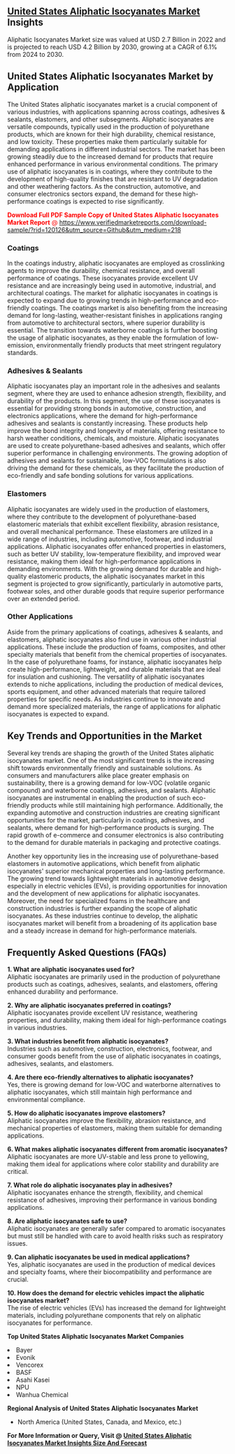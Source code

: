 <h2><a href="https://www.verifiedmarketreports.com/download-sample/?rid=120126&amp;utm_source=Github&amp;utm_medium=218" target="_blank">United States Aliphatic Isocyanates Market</a> Insights</h2><p>Aliphatic Isocyanates Market size was valued at USD 2.7 Billion in 2022 and is projected to reach USD 4.2 Billion by 2030, growing at a CAGR of 6.1% from 2024 to 2030.</p><p><div> <h2>United States Aliphatic Isocyanates Market by Application</h2> <p>The United States aliphatic isocyanates market is a crucial component of various industries, with applications spanning across coatings, adhesives & sealants, elastomers, and other subsegments. Aliphatic isocyanates are versatile compounds, typically used in the production of polyurethane products, which are known for their high durability, chemical resistance, and low toxicity. These properties make them particularly suitable for demanding applications in different industrial sectors. The market has been growing steadily due to the increased demand for products that require enhanced performance in various environmental conditions. The primary use of aliphatic isocyanates is in coatings, where they contribute to the development of high-quality finishes that are resistant to UV degradation and other weathering factors. As the construction, automotive, and consumer electronics sectors expand, the demand for these high-performance coatings is expected to rise significantly. <p><span class=""><span style="color: #ff0000;"><strong>Download Full PDF Sample Copy of United States Aliphatic Isocyanates Market Report</strong> @ </span><a href="https://www.verifiedmarketreports.com/download-sample/?rid=120126&amp;utm_source=Github&amp;utm_medium=218" target="_blank">https://www.verifiedmarketreports.com/download-sample/?rid=120126&amp;utm_source=Github&amp;utm_medium=218</a></span></p> <h3>Coatings</h3> <p>In the coatings industry, aliphatic isocyanates are employed as crosslinking agents to improve the durability, chemical resistance, and overall performance of coatings. These isocyanates provide excellent UV resistance and are increasingly being used in automotive, industrial, and architectural coatings. The market for aliphatic isocyanates in coatings is expected to expand due to growing trends in high-performance and eco-friendly coatings. The coatings market is also benefiting from the increasing demand for long-lasting, weather-resistant finishes in applications ranging from automotive to architectural sectors, where superior durability is essential. The transition towards waterborne coatings is further boosting the usage of aliphatic isocyanates, as they enable the formulation of low-emission, environmentally friendly products that meet stringent regulatory standards. <h3>Adhesives & Sealants</h3> <p>Aliphatic isocyanates play an important role in the adhesives and sealants segment, where they are used to enhance adhesion strength, flexibility, and durability of the products. In this segment, the use of these isocyanates is essential for providing strong bonds in automotive, construction, and electronics applications, where the demand for high-performance adhesives and sealants is constantly increasing. These products help improve the bond integrity and longevity of materials, offering resistance to harsh weather conditions, chemicals, and moisture. Aliphatic isocyanates are used to create polyurethane-based adhesives and sealants, which offer superior performance in challenging environments. The growing adoption of adhesives and sealants for sustainable, low-VOC formulations is also driving the demand for these chemicals, as they facilitate the production of eco-friendly and safe bonding solutions for various applications. <h3>Elastomers</h3> <p>Aliphatic isocyanates are widely used in the production of elastomers, where they contribute to the development of polyurethane-based elastomeric materials that exhibit excellent flexibility, abrasion resistance, and overall mechanical performance. These elastomers are utilized in a wide range of industries, including automotive, footwear, and industrial applications. Aliphatic isocyanates offer enhanced properties in elastomers, such as better UV stability, low-temperature flexibility, and improved wear resistance, making them ideal for high-performance applications in demanding environments. With the growing demand for durable and high-quality elastomeric products, the aliphatic isocyanates market in this segment is projected to grow significantly, particularly in automotive parts, footwear soles, and other durable goods that require superior performance over an extended period. <h3>Other Applications</h3> <p>Aside from the primary applications of coatings, adhesives & sealants, and elastomers, aliphatic isocyanates also find use in various other industrial applications. These include the production of foams, composites, and other specialty materials that benefit from the chemical properties of isocyanates. In the case of polyurethane foams, for instance, aliphatic isocyanates help create high-performance, lightweight, and durable materials that are ideal for insulation and cushioning. The versatility of aliphatic isocyanates extends to niche applications, including the production of medical devices, sports equipment, and other advanced materials that require tailored properties for specific needs. As industries continue to innovate and demand more specialized materials, the range of applications for aliphatic isocyanates is expected to expand. <h2>Key Trends and Opportunities in the Market</h2> <p>Several key trends are shaping the growth of the United States aliphatic isocyanates market. One of the most significant trends is the increasing shift towards environmentally friendly and sustainable solutions. As consumers and manufacturers alike place greater emphasis on sustainability, there is a growing demand for low-VOC (volatile organic compound) and waterborne coatings, adhesives, and sealants. Aliphatic isocyanates are instrumental in enabling the production of such eco-friendly products while still maintaining high performance. Additionally, the expanding automotive and construction industries are creating significant opportunities for the market, particularly in coatings, adhesives, and sealants, where demand for high-performance products is surging. The rapid growth of e-commerce and consumer electronics is also contributing to the demand for durable materials in packaging and protective coatings. <p>Another key opportunity lies in the increasing use of polyurethane-based elastomers in automotive applications, which benefit from aliphatic isocyanates' superior mechanical properties and long-lasting performance. The growing trend towards lightweight materials in automotive design, especially in electric vehicles (EVs), is providing opportunities for innovation and the development of new applications for aliphatic isocyanates. Moreover, the need for specialized foams in the healthcare and construction industries is further expanding the scope of aliphatic isocyanates. As these industries continue to develop, the aliphatic isocyanates market will benefit from a broadening of its application base and a steady increase in demand for high-performance materials. <h2>Frequently Asked Questions (FAQs)</h2> <p><b>1. What are aliphatic isocyanates used for?</b><br>Aliphatic isocyanates are primarily used in the production of polyurethane products such as coatings, adhesives, sealants, and elastomers, offering enhanced durability and performance.</p> <p><b>2. Why are aliphatic isocyanates preferred in coatings?</b><br>Aliphatic isocyanates provide excellent UV resistance, weathering properties, and durability, making them ideal for high-performance coatings in various industries.</p> <p><b>3. What industries benefit from aliphatic isocyanates?</b><br>Industries such as automotive, construction, electronics, footwear, and consumer goods benefit from the use of aliphatic isocyanates in coatings, adhesives, sealants, and elastomers.</p> <p><b>4. Are there eco-friendly alternatives to aliphatic isocyanates?</b><br>Yes, there is growing demand for low-VOC and waterborne alternatives to aliphatic isocyanates, which still maintain high performance and environmental compliance.</p> <p><b>5. How do aliphatic isocyanates improve elastomers?</b><br>Aliphatic isocyanates improve the flexibility, abrasion resistance, and mechanical properties of elastomers, making them suitable for demanding applications.</p> <p><b>6. What makes aliphatic isocyanates different from aromatic isocyanates?</b><br>Aliphatic isocyanates are more UV-stable and less prone to yellowing, making them ideal for applications where color stability and durability are critical.</p> <p><b>7. What role do aliphatic isocyanates play in adhesives?</b><br>Aliphatic isocyanates enhance the strength, flexibility, and chemical resistance of adhesives, improving their performance in various bonding applications.</p> <p><b>8. Are aliphatic isocyanates safe to use?</b><br>Aliphatic isocyanates are generally safer compared to aromatic isocyanates but must still be handled with care to avoid health risks such as respiratory issues.</p> <p><b>9. Can aliphatic isocyanates be used in medical applications?</b><br>Yes, aliphatic isocyanates are used in the production of medical devices and specialty foams, where their biocompatibility and performance are crucial.</p> <p><b>10. How does the demand for electric vehicles impact the aliphatic isocyanates market?</b><br>The rise of electric vehicles (EVs) has increased the demand for lightweight materials, including polyurethane components that rely on aliphatic isocyanates for performance.</p> </div></p><p><strong>Top United States Aliphatic Isocyanates Market Companies</strong></p><div data-test-id=""><p><li>Bayer</li><li> Evonik</li><li> Vencorex</li><li> BASF</li><li> Asahi Kasei</li><li> NPU</li><li> Wanhua Chemical</li></p><div><strong>Regional Analysis of&nbsp;United States Aliphatic Isocyanates Market</strong></div><ul><li dir="ltr"><p dir="ltr">North America&nbsp;(United States, Canada, and Mexico, etc.)</p></li></ul><p><strong>For More Information or Query, Visit @&nbsp;</strong><strong><a href="https://www.verifiedmarketreports.com/product/global-aliphatic-isocyanates-market-growth-2019-2024/?utm_source=Github&amp;utm_medium=218" target="_blank">United States Aliphatic Isocyanates Market Insights Size And Forecast</a></strong></p></div>
